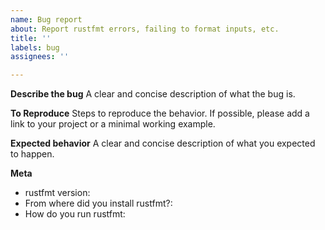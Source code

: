 ```yaml
---
name: Bug report
about: Report rustfmt errors, failing to format inputs, etc.
title: ''
labels: bug
assignees: ''

---
```


**Describe the bug**
A clear and concise description of what the bug is.

**To Reproduce**
Steps to reproduce the behavior. If possible, please add a link to your project or a minimal working example.

**Expected behavior**
A clear and concise description of what you expected to happen.

**Meta**

- rustfmt version: <!-- `rustfmt -V` -->
- From where did you install rustfmt?: <!-- rustup, crates.io, package managers, etc. -->
- How do you run rustfmt: <!-- `rustfmt`, `cargo-fmt`, via editors, etc. -->
